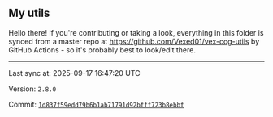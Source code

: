 ## My utils

Hello there! If you're contributing or taking a look, everything in this folder
is synced from a master repo at https://github.com/Vexed01/vex-cog-utils by GitHub Actions -
so it's probably best to look/edit there.

---

Last sync at: 2025-09-17 16:47:20 UTC

Version: `2.8.0`

Commit: [`1d837f59edd79b6b1ab71791d92bfff723b8ebbf`](https://github.com/Vexed01/vex-cog-utils/commit/1d837f59edd79b6b1ab71791d92bfff723b8ebbf)
